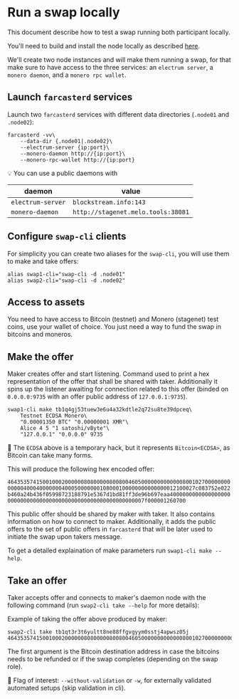 # Run a swap locally

This document describe how to test a swap running both participant locally.

You'll need to build and install the node locally as described [here](../README.md#locally).

We'll create two node instances and will make them running a swap, for that make sure to have access to the three services: an `electrum server`, a `monero daemon`, and a `monero rpc wallet`.

## Launch `farcasterd` services

Launch two `farcasterd` services with different data directories (`.node01` and `.node02`):

```
farcasterd -vv\
    --data-dir {.node01|.node02}\
    --electrum-server {ip:port}\
    --monero-daemon http://{ip:port}\
    --monero-rpc-wallet http://{ip:port}
```

:bulb: You can use a public daemons with

| daemon            | value                              |
| ----------------- | ---------------------------------- |
| `electrum-server` | `blockstream.info:143`             |
| `monero-daemon`   | `http://stagenet.melo.tools:38081` |

## Configure `swap-cli` clients

For simplicity you can create two aliases for the `swap-cli`, you will use them to make and take offers:

```
alias swap1-cli="swap-cli -d .node01"
alias swap2-cli="swap-cli -d .node02"
```

## Access to assets

You need to have access to Bitcoin (testnet) and Monero (stagenet) test coins, use your wallet of choice. You just need a way to fund the swap in bitcoins and moneros.

## Make the offer

Maker creates offer and start listening. Command used to print a hex representation of the offer that shall be shared with taker. Additionally it spins up the listener awaiting for connection related to this offer (binded on `0.0.0.0:9735` with an offer public address of `127.0.0.1:9735`).

```
swap1-cli make tb1q4gj53tuew3e6u4a32kdtle2q72su8te39dpceq\
    Testnet ECDSA Monero\
    "0.00001350 BTC" "0.00000001 XMR"\
    Alice 4 5 "1 satoshi/vByte"\
    "127.0.0.1" "0.0.0.0" 9735
```

:mag_right: The `ECDSA` above is a temporary hack, but it represents `Bitcoin<ECDSA>`, as Bitcoin can take many forms.

This will produce the following hex encoded offer:

`464353574150010002000000808000008008004605000000000000080010270000000000000400040000000400050000000108000100000000000000012100027c083752e022b460a24b436f05998723188791e5367d1bd81ff3de96b697eaa40000000000000000000000000000000000000000000000000000000000007f000001260700`

This public offer should be shared by maker with taker. It also contains information on how to connect to maker. Additionally, it adds the public offers to the set of public offers in `farcasterd` that will be later used to initiate the swap upon takers message.

To get a detailed explaination of make parameters run `swap1-cli make --help`.

## Take an offer

Taker accepts offer and connects to maker's daemon node with the following command (run `swap2-cli take --help` for more details):

Example of taking the offer above produced by maker:

```
swap2-cli take tb1qt3r3t6yultt8ne88ffgvgyym0sstj4apwsz05j 464353574150010002000000808000008008004605000000000000080010270000000000000400040000000400050000000108000100000000000000012100027c083752e022b460a24b436f05998723188791e5367d1bd81ff3de96b697eaa40000000000000000000000000000000000000000000000000000000000007f000001260700
```

The first argument is the Bitcoin destination address in case the bitcoins needs to be refunded or if the swap completes (depending on the swap role).

:mag_right: Flag of interest: `--without-validation` or `-w`, for externally validated automated setups (skip validation in cli).

